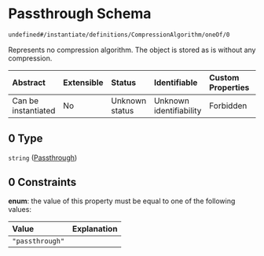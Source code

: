 # Passthrough Schema

```txt
undefined#/instantiate/definitions/CompressionAlgorithm/oneOf/0
```

Represents no compression algorithm. The object is stored as is without any compression.

| Abstract            | Extensible | Status         | Identifiable            | Custom Properties | Additional Properties | Access Restrictions | Defined In                                                                     |
| :------------------ | :--------- | :------------- | :---------------------- | :---------------- | :-------------------- | :------------------ | :----------------------------------------------------------------------------- |
| Can be instantiated | No         | Unknown status | Unknown identifiability | Forbidden         | Allowed               | none                | [okp4-objectarium.json\*](schema/okp4-objectarium.json "open original schema") |

## 0 Type

`string` ([Passthrough](okp4-objectarium-instantiatemsg-definitions-compressionalgorithm-oneof-passthrough.md))

## 0 Constraints

**enum**: the value of this property must be equal to one of the following values:

| Value           | Explanation |
| :-------------- | :---------- |
| `"passthrough"` |             |
